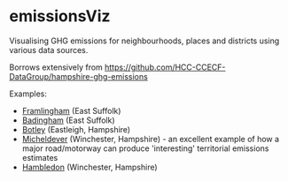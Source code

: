 # emissionsViz

Visualising GHG emissions for neighbourhoods, places and districts using various data sources.

Borrows extensively from https://github.com/HCC-CCECF-DataGroup/hampshire-ghg-emissions

Examples:

 * [Framlingham](parish_Framlingham.pdf) (East Suffolk)
 * [Badingham](parish_Badingham.pdf) (East Suffolk)
 * [Botley](parish_Botley.pdf) (Eastleigh, Hampshire)
 * [Micheldever](parish_Micheldever.pdf) (Winchester, Hampshire) - an excellent example of how a major road/motorway can produce 'interesting' territorial emissions estimates
 * [Hambledon](parish_Hambledon.pdf) (Winchester, Hampshire)